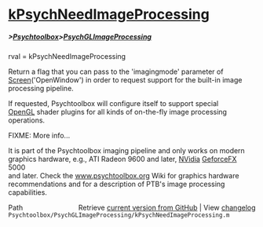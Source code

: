 # [kPsychNeedImageProcessing](kPsychNeedImageProcessing)
##### >[Psychtoolbox](Psychtoolbox)>[PsychGLImageProcessing](PsychGLImageProcessing)

rval = kPsychNeedImageProcessing  
  
Return a flag that you can pass to the 'imagingmode' parameter of  
[Screen](Screen)('OpenWindow') in order to request support for the built-in image  
processing pipeline.  
  
If requested, Psychtoolbox will configure itself to support special  
[OpenGL](OpenGL) shader plugins for all kinds of on-the-fly image processing  
operations.  
  
FIXME: More info...  
  
It is part of the Psychtoolbox imaging pipeline and only works on modern  
graphics hardware, e.g., ATI Radeon 9600 and later, [NVidia](NVidia) [GeforceFX](GeforceFX) 5000  
and later. Check the www.psychtoolbox.org Wiki for graphics hardware  
recommendations and for a description of PTB's image processing  
capabilities.  




<div class="code_header" style="text-align:right;">
  <span style="float:left;">Path&nbsp;&nbsp;</span> <span class="counter">Retrieve <a href=
  "https://raw.github.com/Psychtoolbox-3/Psychtoolbox-3/beta/Psychtoolbox/PsychGLImageProcessing/kPsychNeedImageProcessing.m">current version from GitHub</a> | View <a href=
  "https://github.com/Psychtoolbox-3/Psychtoolbox-3/commits/beta/Psychtoolbox/PsychGLImageProcessing/kPsychNeedImageProcessing.m">changelog</a></span>
</div>
<div class="code">
  <code>Psychtoolbox/PsychGLImageProcessing/kPsychNeedImageProcessing.m</code>
</div>

